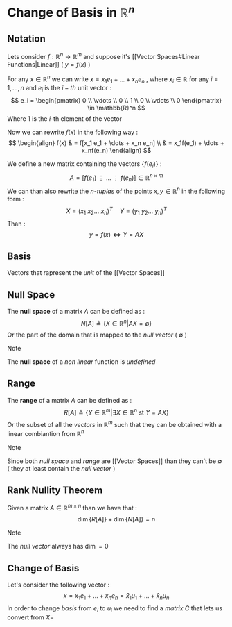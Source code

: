 # Change of Basis in $\mathbb{R}^n$ 

## Notation

Lets consider $f: \mathbb{R}^n \to \mathbb{R}^m$ and suppose it's [[Vector Spaces#Linear Functions|Linear]]  ( $y = f(x)$ )

For any $x \in \mathbb{R}^n$ we can write $x = x_1 e_1 + \dots + x_n e_n$ , where $x_i \in \mathbb{R}$ for any $i = 1, \dots , n$ and $e_i$ is the $i-th$  unit vector :
$$
e_i = \begin{pmatrix}
0 \\ \vdots \\ 0 \\ 1 \\ 0 \\ \vdots \\ 0
\end{pmatrix} \in \mathbb{R}^n
$$
Where $1$ is the $i$-th element of the vector

Now we can rewrite $f(x)$ in the following way : 
$$
\begin{align}
f(x) & = f[x_1 e_1 + \dots + x_n e_n] \\
& = x_1f(e_1) + \dots + x_nf(e_n)
\end{align}
$$

We define a new matrix containing the vectors $\{f(e_i)\}$ :
$$
A = \bigg [ f(e_1)\ \vdots\ \dots\ \vdots \ f(e_n)\bigg] \in \mathbb{R}^{n\times m}
$$
We can than also rewrite the *n-tuplas* of the points $x, y \in \mathbb{R}^n$ in the following form : 
$$
X = (x_1\ x_2 \dots \ x_n )^T \quad Y = (y_1\ y_2 \dots \ y_n )^T 
$$
Than : 
$$
y = f(x) \iff Y = AX
$$
## Basis

Vectors that rapresent the *unit* of the [[Vector Spaces]]
## Null Space 

The **null space** of a matrix $A$ can be defined as : 
$$
N[A]\triangleq \{ X \in \mathbb{R}^n | AX  = \emptyset\}
$$
Or the part of the domain that is mapped to the *null vector* ( $\emptyset$ )

>[!note] 
>The **null space** of a *non linear* function is *undefined*
## Range 

The **range** of a matrix $A$ can be defined as :
$$
R[A] \triangleq \{Y \in \mathbb{R}^m | \exists X \in \mathbb{R}^n \text{ st } Y = AX \}
$$
Or the subset of all the *vectors* in $\mathbb{R}^m$ such that they can be obtained with a linear combiantion from $\mathbb{R}^n$ 

>[!note] 
>Since both *null space* and *range* are [[Vector Spaces]] than they can't be $\emptyset$ ( they at least contain the *null vector* )

## Rank Nullity Theorem

Given a matrix $A \in \mathbb{R}^{m \times n}$ than we have that : 
$$
\dim\{R[A]\} + \dim\{N[A]\} = n
$$
>[!note] 
>The *null vector* always has $\dim = 0$  

## Change of Basis

Let's consider the following vector : 
$$
x = x_1e_1+ \dots + x_n e_n = \bar{x}_1 u_1 + \dots + \bar{x}_n u_n
$$
In order to change *basis* from $e_i$ to $u_i$ we need to find a *matrix* $C$ that lets us convert from $X =$